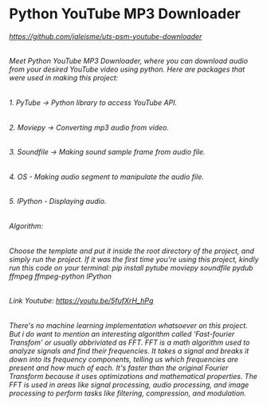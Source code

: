 # Python YouTube MP3 Downloader

###### https://github.com/jaleisme/uts-psm-youtube-downloader

###### Meet Python YouTube MP3 Downloader, where you can download audio from your desired YouTube video using python.  Here are packages that were used in making this project:
###### 1. PyTube -> Python library to access YouTube API.
###### 2. Moviepy -> Converting mp3 audio from video.
###### 3. Soundfile -> Making sound sample frame from audio file.
###### 4. OS - Making audio segment to manipulate the audio file.
###### 5. IPython - Displaying audio.
###### Algorithm:
###### Choose the template and put it inside the root directory of the project, and simply run the project. If it was the first time you're using this project, kindly run this code on your terminal: pip install pytube moviepy soundfile pydub ffmpeg ffmpeg-python IPython
###### Link Youtube: https://youtu.be/5fufXrH_hPg

###### There's no machine learning implementation whatsoever on this project. But i do want to mention an interesting algorithm called 'Fast-fourier Transfom' or usually abbriviated as FFT. FFT is a math algorithm used to analyze signals and find their frequencies. It takes a signal and breaks it down into its frequency components, telling us which frequencies are present and how much of each. It's faster than the original Fourier Transform because it uses optimizations and mathematical properties. The FFT is used in areas like signal processing, audio processing, and image processing to perform tasks like filtering, compression, and modulation.
